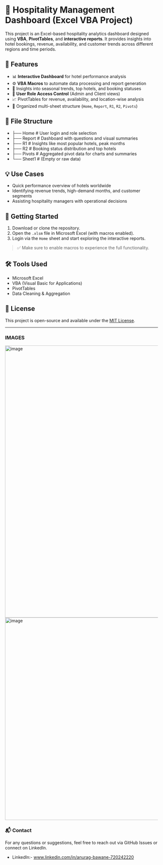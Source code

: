 # 🏨 Hospitality Management Dashboard (Excel VBA Project)

This project is an Excel-based hospitality analytics dashboard designed using **VBA**, **PivotTables**, and **interactive reports**. It provides insights into hotel bookings, revenue, availability, and customer trends across different regions and time periods.

## 🔧 Features

- 📊 **Interactive Dashboard** for hotel performance analysis
- ⚙️ **VBA Macros** to automate data processing and report generation
- 📅 Insights into seasonal trends, top hotels, and booking statuses
- 🔐 **User Role Access Control** (Admin and Client views)
- 📈 PivotTables for revenue, availability, and location-wise analysis
- 📁 Organized multi-sheet structure (`Home`, `Report`, `R1`, `R2`, `Pivots`)

## 📂 File Structure
- ├── Home # User login and role selection
- ├── Report # Dashboard with questions and visual summaries
- ├── R1 # Insights like most popular hotels, peak months
- ├── R2 # Booking status distribution and top hotels
- ├── Pivots # Aggregated pivot data for charts and summaries
- └── Sheet1 # (Empty or raw data)

## 💡 Use Cases

- Quick performance overview of hotels worldwide  
- Identifying revenue trends, high-demand months, and customer segments  
- Assisting hospitality managers with operational decisions

## 🚀 Getting Started

1. Download or clone the repository.
2. Open the `.xlsm` file in Microsoft Excel (with macros enabled).
3. Login via the `Home` sheet and start exploring the interactive reports.

> ✅ Make sure to enable macros to experience the full functionality.

## 🛠 Tools Used

- Microsoft Excel
- VBA (Visual Basic for Applications)
- PivotTables
- Data Cleaning & Aggregation

## 📜 License

This project is open-source and available under the [MIT License](LICENSE).

---
### IMAGES

<img width="1885" height="897" alt="image" src="https://github.com/user-attachments/assets/d2cb76ac-79f2-4b75-a230-d194456e99bf" />
<img width="1537" height="668" alt="image" src="https://github.com/user-attachments/assets/5b0c880b-ff55-463d-8ef4-b6b82305a816" />


### 📬 Contact

For any questions or suggestions, feel free to reach out via GitHub Issues or connect on LinkedIn.
- LinkedIn:- www.linkedin.com/in/anurag-bawane-720242220
